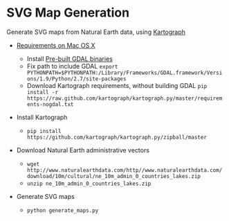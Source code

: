 SVG Map Generation
====

Generate SVG maps from Natural Earth data, using [Kartograph](http://kartograph.org)

* [Requirements on Mac OS X](http://kartograph.org/docs/kartograph.py/install-macosx.html)
	* Install [Pre-built GDAL binaries](http://www.kyngchaos.com/software/frameworks)
	* Fix path to include GDAL
	`export PYTHONPATH=$PYTHONPATH:/Library/Frameworks/GDAL.framework/Versions/1.9/Python/2.7/site-packages`
	* Download Kartograph requirements, without building GDAL
	`pip install -r https://raw.github.com/kartograph/kartograph.py/master/requirements-nogdal.txt`
		
* Install Kartograph
	* `pip install https://github.com/kartograph/kartograph.py/zipball/master`
	
* Download Natural Earth administrative vectors
	* `wget http://www.naturalearthdata.com/http//www.naturalearthdata.com/download/10m/cultural/ne_10m_admin_0_countries_lakes.zip`
	* `unzip ne_10m_admin_0_countries_lakes.zip`

* Generate SVG maps
	* `python generate_maps.py`
